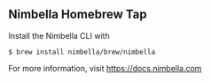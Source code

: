 Nimbella Homebrew Tap
-------------------

Install the Nimbella CLI with

    $ brew install nimbella/brew/nimbella
    

For more information, visit https://docs.nimbella.com
